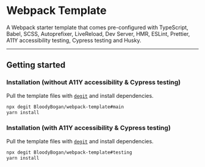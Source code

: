 # Webpack Template

A Webpack starter template that comes pre-configured with TypeScript, Babel, SCSS, Autoprefixer, LiveReload, Dev Server, HMR, ESLint, Prettier, A11Y accessibility testing, Cypress testing and Husky.

---

## Getting started

### Installation (without A11Y accessibility & Cypress testing)

Pull the template files with [`degit`](https://github.com/Rich-Harris/degit) and install dependencies.

```bash
npx degit BloodyBogan/webpack-template#main
yarn install
```

### Installation (with A11Y accessibility & Cypress testing)

Pull the template files with [`degit`](https://github.com/Rich-Harris/degit) and install dependencies.

```bash
npx degit BloodyBogan/webpack-template#testing
yarn install
```
